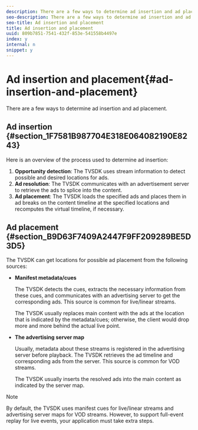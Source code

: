 ```yaml
---
description: There are a few ways to determine ad insertion and ad placement.
seo-description: There are a few ways to determine ad insertion and ad placement.
seo-title: Ad insertion and placement
title: Ad insertion and placement
uuid: 809b7851-7541-432f-853e-541558b4497e
index: y
internal: n
snippet: y
---
```


# Ad insertion and placement{#ad-insertion-and-placement}

There are a few ways to determine ad insertion and ad placement.

## Ad insertion {#section_1F7581B987704E318E064082190E8243}

Here is an overview of the process used to determine ad insertion:

1. **Opportunity detection**: The TVSDK uses stream information to detect possible and desired locations for ads. 
1. **Ad resolution**: The TVSDK communicates with an advertisement server to retrieve the ads to splice into the content. 
1. **Ad placement**: The TVSDK loads the specified ads and places them in ad breaks on the content timeline at the specified locations and recomputes the virtual timeline, if necessary.

## Ad placement {#section_B9D63F7409A2447F9FF209289BE5D3D5}

The TVSDK can get locations for possible ad placement from the following sources:

* **Manifest metadata/cues**

  The TVSDK detects the cues, extracts the necessary information from these cues, and communicates with an advertising server to get the corresponding ads. This source is common for live/linear streams.

  The TVSDK usually replaces main content with the ads at the location that is indicated by the metadata/cues; otherwise, the client would drop more and more behind the actual live point. 

* **The advertising server map**

  Usually, metadata about these streams is registered in the advertising server before playback. The TVSDK retrieves the ad timeline and corresponding ads from the server. This source is common for VOD streams.

  The TVSDK usually inserts the resolved ads into the main content as indicated by the server map.

>[!NOTE]
>
>By default, the TVSDK uses manifest cues for live/linear streams and advertising server maps for VOD streams. However, to support full-event replay for live events, your application must take extra steps.

